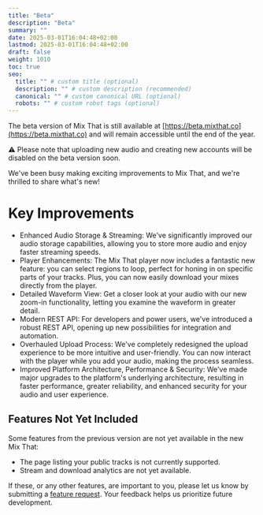```yaml
---
title: "Beta"
description: "Beta"
summary: ""
date: 2025-03-01T16:04:48+02:00
lastmod: 2025-03-01T16:04:48+02:00
draft: false
weight: 1010
toc: true
seo:
  title: "" # custom title (optional)
  description: "" # custom description (recommended)
  canonical: "" # custom canonical URL (optional)
  robots: "" # custom robot tags (optional)
---
```


The beta version of Mix That is still available at [https://beta.mixthat.co](https://beta.mixthat.co) and will remain accessible until the end of the year.

:warning: Please note that uploading new audio and creating new accounts will be disabled on the beta version soon.

We've been busy making exciting improvements to Mix That, and we're thrilled to share what's new!

# Key Improvements

- Enhanced Audio Storage & Streaming: We've significantly improved our audio storage capabilities, allowing you to store more audio and enjoy faster streaming speeds.
- Player Enhancements: The Mix That player now includes a fantastic new feature: you can select regions to loop, perfect for honing in on specific parts of your tracks. Plus, you can now easily download your mixes directly from the player.
- Detailed Waveform View: Get a closer look at your audio with our new zoom-in functionality, letting you examine the waveform in greater detail.
- Modern REST API: For developers and power users, we've introduced a robust REST API, opening up new possibilities for integration and automation.
- Overhauled Upload Process: We've completely redesigned the upload experience to be more intuitive and user-friendly. You can now interact with the player while you add your audio, making the process seamless.
- Improved Platform Architecture, Performance & Security: We've made major upgrades to the platform's underlying architecture, resulting in faster performance, greater reliability, and enhanced security for your audio and user experience.

## Features Not Yet Included

Some features from the previous version are not yet available in the new Mix That:

- The page listing your public tracks is not currently supported.
- Stream and download analytics are not yet available.

If these, or any other features, are important to you, please let us know by submitting a [feature request](/docs/general/request-a-feature/). Your feedback helps us prioritize future development.
